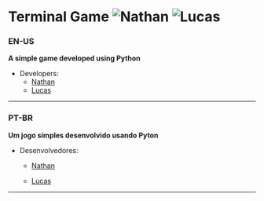 # Terminal Game ![Nathan](https://i.imgur.com/aoDXktb.jpg) ![Lucas](https://i.imgur.com/orpyFzl.jpg)

### EN-US
__A simple game developed using Python__

- Developers:
   - [Nathan](https://github.com/Niump "Nathan's Official Repository")
   - [Lucas](https://github.com/Lrvgameplays "Lucas's Official Repository")
---
### PT-BR
__Um jogo simples desenvolvido usando Pyton__

- Desenvolvedores:
    - [Nathan](https://github.com/Niump "Repositório Oficial do Nathan")

    - [Lucas](https://github.com/Lrvgameplays "Repositório Oficial do Lucas")
    
 ---
    
   


